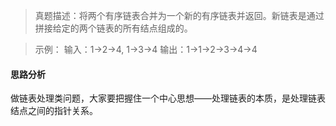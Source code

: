 > 真题描述：将两个有序链表合并为一个新的有序链表并返回。新链表是通过拼接给定的两个链表的所有结点组成的。

> 示例： 输入：1->2->4, 1->3->4 输出：1->1->2->3->4->4

#### 思路分析

做链表处理类问题，大家要把握住一个中心思想——处理链表的本质，是处理链表结点之间的指针关系。